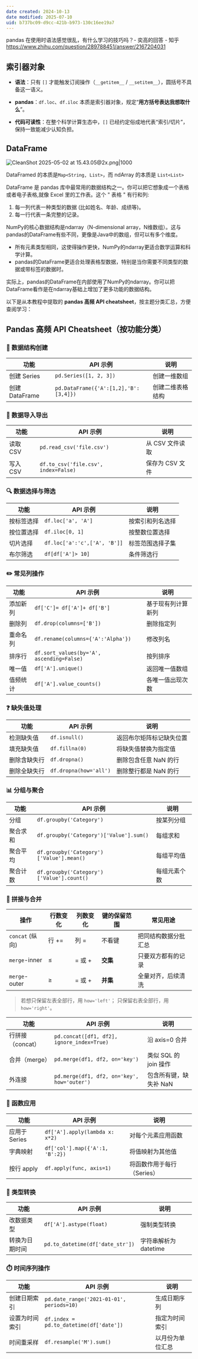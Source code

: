 ```yaml
---
date created: 2024-10-13
date modified: 2025-07-10
uid: b737bc09-d9cc-421b-b973-130c16ee19a7
---
```


pandas 在使用时语法感觉很乱，有什么学习的技巧吗？- 奕高的回答 - 知乎  
https://www.zhihu.com/question/289788451/answer/2167204031

## 索引器对象

- **语法**：只有 `[]` 才能触发订阅操作（`__getitem__` / `__setitem__`），圆括号不具备这一语义。
    
- **pandas**：`df.loc`、`df.iloc` 本质是索引器对象，规定“**用方括号表达我想取什么**”。
    
- **代码可读性**：在整个科学计算生态中，`[]` 已经约定俗成地代表“索引/切片”，保持一致能减少认知负担。

## DataFrame

![CleanShot 2025-05-02 at 15.43.05@2x.png|1000](https://imagehosting4picgo.oss-cn-beijing.aliyuncs.com/imagehosting/fix-dir%2Fmedia%2Fmedia_FQKT0tTUKY%2F2025%2F05%2F02%2F15-43-48-f64a4b992f3086bcf56ae60f67f456aa-CleanShot%202025-05-02%20at%2015.43.05-2x-8b7998.png)

DataFramed 的本质是`Map<String, List>`，而 ndArray 的本质是 `List<List>`

DataFrame 是 pandas 库中最常用的数据结构之一。你可以把它想象成一个表格或者电子表格,就像 Excel 里的工作表。这个 " 表格 " 有行和列:

1. 每一列代表一种类型的数据 (比如姓名、年龄、成绩等)。
2. 每一行代表一条完整的记录。

NumPy的核心数据结构是ndarray（N-dimensional array，N维数组）。这与pandas的DataFrame有些不同，更像是Java中的数组，但可以有多个维度。

   - 所有元素类型相同，这使得操作更快，NumPy的ndarray更适合数学运算和科学计算。
   - pandas的DataFrame更适合处理表格型数据，特别是当你需要不同类型的数据或带标签的数据时。

实际上，pandas的DataFrame在内部使用了NumPy的ndarray。你可以把DataFrame看作是在ndarray基础上增加了更多功能的数据结构。

以下是从本教程中提取的 **pandas 高频 API cheatsheet**，按主题分类汇总，方便查阅学习：

## Pandas 高频 API Cheatsheet（按功能分类）

### 🧱 数据结构创建

| 功能             | API 示例                            | 说明                          |
|------------------|-------------------------------------|-------------------------------|
| 创建 Series      | `pd.Series([1, 2, 3])`              | 创建一维数组                  |
| 创建 DataFrame   | `pd.DataFrame({'A':[1,2],'B':[3,4]})`| 创建二维表格结构              |

### 📂 数据导入导出

| 功能             | API 示例                            | 说明                          |
|------------------|-------------------------------------|-------------------------------|
| 读取 CSV         | `pd.read_csv('file.csv')`           | 从 CSV 文件读取               |
| 写入 CSV         | `df.to_csv('file.csv', index=False)`| 保存为 CSV 文件               |

### 🔍 数据选择与筛选

| 功能             | API 示例                            | 说明                          |
|------------------|-------------------------------------|-------------------------------|
| 按标签选择       | `df.loc['a', 'A']`                  | 按索引和列名选择              |
| 按位置选择       | `df.iloc[0, 1]`                     | 按整数位置选择                |
| 切片选择         | `df.loc['a':'c',['A', 'B']]`       | 标签范围选择子集              |
| 布尔筛选         | `df[df['A']> 10]`                  | 条件筛选行                    |

### ✏️ 常见列操作

| 功能             | API 示例                            | 说明                          |
|------------------|-------------------------------------|-------------------------------|
| 添加新列         | `df['C']= df['A']+ df['B']`       | 基于现有列计算新列            |
| 删除列           | `df.drop(columns=['B'])`            | 删除指定列                    |
| 重命名列         | `df.rename(columns={'A':'Alpha'})`  | 修改列名                      |
| 排序行           | `df.sort_values(by='A', ascending=False)` | 按列排序                   |
| 唯一值           | `df['A'].unique()`                  | 返回唯一值数组                |
| 值频统计         | `df['A'].value_counts()`            | 各唯一值出现次数              |

### ❓ 缺失值处理

| 功能             | API 示例                            | 说明                          |
|------------------|-------------------------------------|-------------------------------|
| 检测缺失值       | `df.isnull()`                       | 返回布尔矩阵标记缺失位置      |
| 填充缺失值       | `df.fillna(0)`                      | 将缺失值替换为指定值          |
| 删除含缺失行     | `df.dropna()`                       | 删除包含任意 NaN 的行         |
| 删除全缺失行     | `df.dropna(how='all')`              | 删除整行都是 NaN 的行         |

### 📊 分组与聚合

| 功能             | API 示例                            | 说明                          |
|------------------|-------------------------------------|-------------------------------|
| 分组             | `df.groupby('Category')`            | 按某列分组                    |
| 聚合求和         | `df.groupby('Category')['Value'].sum()` | 每组求和                    |
| 聚合平均         | `df.groupby('Category')['Value'].mean()`| 每组平均值                 |
| 聚合计数         | `df.groupby('Category')['Value'].count()`| 每组元素个数              |

### 🔗 拼接与合并

|操作|行数变化|列数变化|键的保留范围|常见用途|
|---|---|---|---|---|
|`concat` (纵向)|行 +=|列 =|不看键|把同结构数据分批汇总|
|`merge`-inner|≤|= 或 +|**交集**|只要双方都有的记录|
|`merge`-outer|≥|= 或 +|**并集**|全量对齐，后续清洗|

> 若想只保留左表全部行，用 `how='left'`；
> 只保留右表全部行，用 `how='right'`。

| 功能             | API 示例                            | 说明                          |
|------------------|-------------------------------------|-------------------------------|
| 行拼接（concat）| `pd.concat([df1, df2], ignore_index=True)` | 沿 axis=0 合并             |
| 合并（merge）| `pd.merge(df1, df2, on='key')`      | 类似 SQL 的 join 操作         |
| 外连接           | `pd.merge(df1, df2, on='key', how='outer')`| 包含所有键，缺失补 NaN    |

### 🔧 函数应用

| 功能             | API 示例                            | 说明                          |
|------------------|-------------------------------------|-------------------------------|
| 应用于 Series     | `df['A'].apply(lambda x: x*2)`      | 对每个元素应用函数            |
| 字典映射         | `df['col'].map({'A':1, 'B':2})`     | 将值映射为其他值              |
| 按行 apply       | `df.apply(func, axis=1)`            | 将函数作用于每行（Series）|

### 🧪 类型转换

| 功能      | API 示例                           | 说明              |
| ------- | -------------------------------- | --------------- |
| 改数据类型   | `df['A'].astype(float)`          | 强制类型转换          |
| 转换为日期时间 | `pd.to_datetime(df['date_str'])` | 字符串解析为 datetime |

### ⏱️ 时间序列操作

| 功能             | API 示例                            | 说明                          |
|------------------|-------------------------------------|-------------------------------|
| 创建日期索引     | `pd.date_range('2021-01-01', periods=10)` | 生成日期序列             |
| 设置为时间索引   | `df.index = pd.to_datetime(df['date'])` | 指定为时间索引           |
| 时间重采样       | `df.resample('M').sum()`            | 以月份为单位汇总             |
